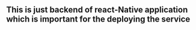## This is just backend of react-Native application which is important for the deploying the service
